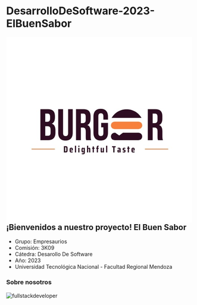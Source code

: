 # DesarrolloDeSoftware-2023-ElBuenSabor

<div> 
    <p align="center">
        <img
            src="b732c2df-b05f-4e51-a076-28629e391a31.jpg"
            alt="fullstackdeveloper"
            width="500px"
            height="500px"
            align="left"
        /> 
     </p>
</div>

<h2>¡Bienvenidos a nuestro proyecto! El Buen Sabor</h2>

* Grupo: Empresaurios
* Comisión: 3K09
* Cátedra: Desarollo De Software
* Año: 2023
* Universidad Tecnológica Nacional - Facultad Regional Mendoza



### Sobre nosotros
 <p align="left">
     <img
         src="https://media.giphy.com/media/2C6v4QD5d3YOO4YhID/giphy-downsized-large.gif"
         alt="fullstackdeveloper"
        width="360px"
         height="260px"
        align="center"
    />
 </p>
